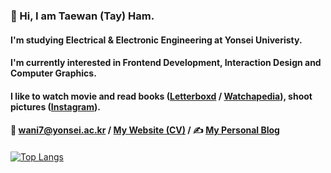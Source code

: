  

<!--
**wani-ham/wani-ham** is a ✨ _special_ ✨ repository because its `README.md` (this file) appears on your GitHub profile.

Here are some ideas to get you started:

- 🔭 I’m currently working on ...
- 🌱 I’m currently learning ...
- 👯 I’m looking to collaborate on ...
- 🤔 I’m looking for help with ...
- 💬 Ask me about ...
- 📫 How to reach me: ...
- 😄 Pronouns: ...
- ⚡ Fun fact: ...
-->

### 👋 Hi, I am Taewan (Tay) Ham.
#### I'm studying Electrical & Electronic Engineering at Yonsei Univeristy.
#### I'm currently interested in Frontend Development, Interaction Design and Computer Graphics.
#### I like to watch movie and read books ([Letterboxd](https://boxd.it/4hKpH) / [Watchapedia](https://pedia.watcha.com/ko-KR/users/djaxbrE98AxLw)), shoot pictures ([Instagram](https://www.instagram.com/wanipic/)). 
#### 📧 wani7@yonsei.ac.kr / [My Website (CV)](https://wani-ham.github.io/) / ✍️ [My Personal Blog](https://blog.naver.com/waniham)
####
[![Top Langs](https://github-readme-stats.vercel.app/api/top-langs/?username=wani-ham&layout=compact)](https://github.com/anuraghazra/github-readme-stats)
